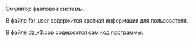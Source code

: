 Эмулятор файловой системы.



В файле for_user содержится краткая информация для пользователя.




В файле dz_v3.cpp содержится сам код программы.
